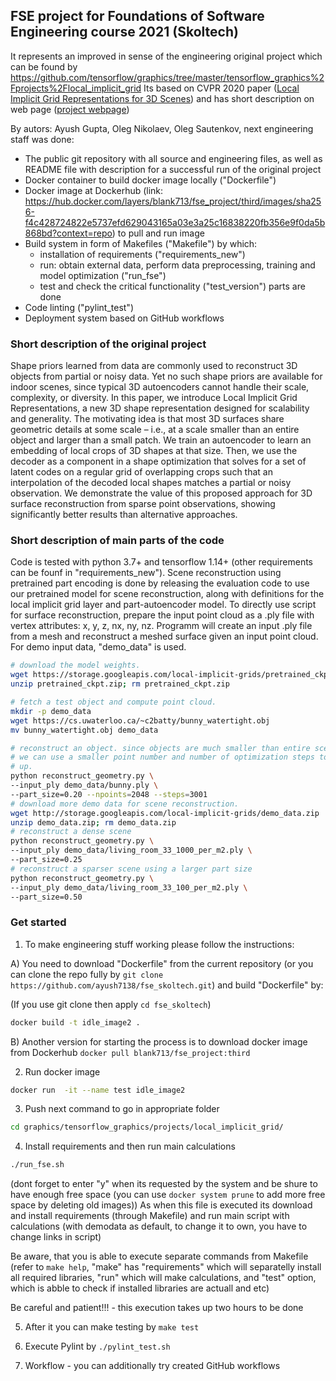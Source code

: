 ## FSE project for Foundations of Software Engineering course 2021 (Skoltech) 
It represents an improved in sense of the engineering original project which can be found by 
https://github.com/tensorflow/graphics/tree/master/tensorflow_graphics%2Fprojects%2Flocal_implicit_grid
Its based on CVPR 2020 paper ([Local Implicit Grid Representations for 3D Scenes](https://arxiv.org/abs/2003.08981)) 
and has short description on web page ([project webpage](http://maxjiang.ml/proj/lig))

By autors: Ayush Gupta, Oleg Nikolaev, Oleg Sautenkov, 
next engineering staff was done:

- The public git repository with all source and engineering files, as well as 
README file with description for a successful run of the original project 
- Docker container to build docker image locally ("Dockerfile")
- Docker image at Dockerhub (link: https://hub.docker.com/layers/blank713/fse_project/third/images/sha256-f4c428724822e5737efd629043165a03e3a25c16838220fb356e9f0da5b868bd?context=repo) to pull and run image
- Build system in form of Makefiles ("Makefile") by which:
  -  installation of requirements ("requirements_new")
  -  run: obtain external data, perform data preprocessing, training and model optimization ("run_fse")
  -  test and check the critical functionality ("test_version") 
  parts are done
- Code linting ("pylint_test")
- Deployment system based on GitHub workflows

### Short description of the original project

Shape priors learned from data are commonly used to reconstruct 3D objects from partial or noisy data. Yet no such shape priors are available for indoor scenes, since typical 3D autoencoders cannot handle their scale, complexity, or diversity. In this paper, we introduce Local Implicit Grid Representations, a new 3D shape representation designed for scalability and generality. The motivating idea is that most 3D surfaces share geometric details at some scale – i.e., at a scale smaller than an entire object and larger than a small patch. We train an autoencoder to learn an embedding of local crops of 3D shapes at that size. Then, we use the decoder as a component in a shape optimization that solves for a set of latent codes on a regular grid of overlapping crops such that an interpolation of the decoded local shapes matches a partial or noisy observation. We demonstrate the value of this proposed approach for 3D surface reconstruction from sparse point observations, showing significantly better results than alternative approaches.

### Short description of main parts of the code 
Code is tested with python 3.7+ and tensorflow 1.14+ (other requirements can be founf in "requirements_new").
Scene reconstruction using pretrained part encoding is done by releasing the evaluation code to use our pretrained model for scene reconstruction, along with definitions for the local implicit grid layer and part-autoencoder model. To directly use script for surface reconstruction, prepare the input point cloud as a .ply file with vertex attributes: x, y, z, nx, ny, nz. Programm will create an input .ply file from a mesh and reconstruct a meshed surface given an input point cloud.
For demo input data, "demo_data" is used. 

```bash
# download the model weights.
wget https://storage.googleapis.com/local-implicit-grids/pretrained_ckpt.zip
unzip pretrained_ckpt.zip; rm pretrained_ckpt.zip

# fetch a test object and compute point cloud.
mkdir -p demo_data
wget https://cs.uwaterloo.ca/~c2batty/bunny_watertight.obj
mv bunny_watertight.obj demo_data

# reconstruct an object. since objects are much smaller than entire scenes,
# we can use a smaller point number and number of optimization steps to speed
# up.
python reconstruct_geometry.py \
--input_ply demo_data/bunny.ply \
--part_size=0.20 --npoints=2048 --steps=3001
# download more demo data for scene reconstruction.
wget http://storage.googleapis.com/local-implicit-grids/demo_data.zip
unzip demo_data.zip; rm demo_data.zip
# reconstruct a dense scene
python reconstruct_geometry.py \
--input_ply demo_data/living_room_33_1000_per_m2.ply \
--part_size=0.25
# reconstruct a sparser scene using a larger part size
python reconstruct_geometry.py \
--input_ply demo_data/living_room_33_100_per_m2.ply \
--part_size=0.50
```

### Get started

1) To make engineering stuff working please follow the instructions:

  A) You need to download "Dockerfile" from the current repository (or you can clone the repo fully by ```git clone https://github.com/ayush7138/fse_skoltech.git```) and build "Dockerfile" by:
  
(If you use git clone then apply ```cd fse_skoltech```)

```bash
docker build -t idle_image2 .
```


  B) Another version for starting the process is to download docker image from Dockerhub ```docker pull blank713/fse_project:third```
  
2) Run docker image 
```bash  
docker run  -it --name test idle_image2 
```

3) Push next command to go in appropriate folder
```bash
cd graphics/tensorflow_graphics/projects/local_implicit_grid/
```

4) Install requirements and then run main calculations
```bash
./run_fse.sh
``` 
(dont forget to enter "y" when its requested by the system and be shure to have enough free space 
(you can use ```docker system prune``` to add more free space by deleting old images))
As when this file is executed its download and install requirements (through Makefile) 
and run main script with calculations (with demodata as default, to change it to own, you have to change links in script)


Be aware, that you is able to execute separate commands from Makefile (refer to ```make help```, "make" has "requirements" which will separatelly install all required libraries, "run" which will make calculations, and "test" option, which is abble to check if installed libraries are actuall and etc)

Be careful and patient!!! - this execution takes up two hours to be done

5) After it you can make testing by ```make test``` 

6) Execute Pylint by ```./pylint_test.sh```

7) Workflow - you can additionally try created GitHub workflows

